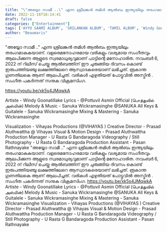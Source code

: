 ```yaml
---
title: "\"അയ്യോ സാമീ ..\" എന്ന ശ്രീലങ്കൻ തമിൾ ആൽബം ഇന്ത്യയിലും തരംഗമാകുകയാണ്, കേട്ടുനോക്കൂ സൂപ്പറാ"
date: 2022-11-16T16:14:41
draft: false
categories: ["Entertainment"]
tags: ['AYYO SAAMI ALBUM', 'SRILANKAN ALBUM', 'TAMIL ALBUM', 'Windy Goonatillake']
author: "Beaumaris"
---
```


"അയ്യോ സാമീ .." എന്ന ശ്രീലങ്കൻ തമിൾ ആൽബം ഇന്ത്യയിലും തരംഗമാകുകയാണ്. വളരെമനോഹരമായ വരികളും വശ്യമായ സംഗീതവും ആലപിക്കുന്ന ആളുടെ സ്വരമാധുര്യവുമാണ് പാട്ടിന്റെ മനോഹാരിത. നവംബർ 6, 2022 ന് റിലീസ് ചെയ്ത ആൽബത്തിന് ഈ ചുരുങ്ങിയ ദിവസം കൊണ്ട് ഇരുപത്തിയഞ്ചു ലക്ഷത്തിലേറെ ആസ്വാദകരെയാണ് ലഭിച്ചത്. രൂകാന്ത ഗുണതിലകെ ആണ് ആലപിച്ചത്. വരികൾ എഴുതിയത് പോട്ടുവിൽ അസ്മിൻ . സംഗീത പകർന്നത് സനുക വിക്രമസിംഗ.

https://youtu.be/xk5s4JMqwkA

Artiste - Windy Goonatillake
Lyrics - @Pottuvil Asmin Official (பொத்துவில் அஸ்மின்)
Melody &amp; Music - Sanuka Wickramasinghe @SANUKA
All Keys &amp; Guitalele - Sanuka Wickramasinghe
Mixing &amp; Mastering - Sanuka Wickramasinghe

Visualization - Vihayas Productions (@VIHAYAS )
Creative Director - Prasad Aluthwattha @ Vihayas
Visual &amp; Motion Design - Prasad Aluthwattha
Production Manager - U Rasta G Bandaragoda
Videography / Still Photography - U Rasta G Bandaragoda
Production Assistant - Pasan Rathnayake
"അയ്യോ സാമീ .." എന്ന ശ്രീലങ്കൻ തമിൾ ആൽബം ഇന്ത്യയിലും തരംഗമാകുകയാണ്. വളരെമനോഹരമായ വരികളും വശ്യമായ സംഗീതവും ആലപിക്കുന്ന ആളുടെ സ്വരമാധുര്യവുമാണ് പാട്ടിന്റെ മനോഹാരിത. നവംബർ 6, 2022 ന് റിലീസ് ചെയ്ത ആൽബത്തിന് ഈ ചുരുങ്ങിയ ദിവസം കൊണ്ട് ഇരുപത്തിയഞ്ചു ലക്ഷത്തിലേറെ ആസ്വാദകരെയാണ് ലഭിച്ചത്. രൂകാന്ത ഗുണതിലകെ ആണ് ആലപിച്ചത്. വരികൾ എഴുതിയത് പോട്ടുവിൽ അസ്മിൻ . സംഗീത പകർന്നത് സനുക വിക്രമസിംഗ. https://youtu.be/xk5s4JMqwkA Artiste - Windy Goonatillake Lyrics - @Pottuvil Asmin Official (பொத்துவில் அஸ்மின்) Melody & Music - Sanuka Wickramasinghe @SANUKA All Keys & Guitalele - Sanuka Wickramasinghe Mixing & Mastering - Sanuka Wickramasinghe Visualization - Vihayas Productions (@VIHAYAS ) Creative Director - Prasad Aluthwattha @ Vihayas Visual & Motion Design - Prasad Aluthwattha Production Manager - U Rasta G Bandaragoda Videography / Still Photography - U Rasta G Bandaragoda Production Assistant - Pasan Rathnayake

